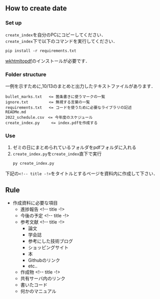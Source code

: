 ## How to create date

### Set up
`create_index`を自分のPCにコピーしてください．\
`create_index`下で以下のコマンドを実行してください．
```
pip install -r requirements.txt
```
[wkhtmltopdf](https://document.intra-mart.jp/library/forma/public/forma_setup_guide/texts/install/windows/pdf.html)のインストールが必要です．


### Folder structure
一例を示すために,10/13のまとめと出力したテキストファイルがあります．
```
bullet_marks.txt   <= 箇条書きに使うマークの一覧
ignore.txt         <= 無視する言葉の一覧
requirements.txt   <= コードを使うために必要なライブラリの記述
READMe.md
2022_schedule.csv　<= 今年度のスケジュール
create_index.py     <= index.pdfを作成する
```

<div style="page-break-before:always"></div>

### Use
1. ゼミの日にまとめられているフォルダをpdfフォルダに入れる
2. `create_index.py`を`create_index`直下で実行
   ```
   py create_index.py
   ```

下記の`<!-- title -!>`をタイトルとするページを資料内に作成して下さい．

## Rule
- 作成資料に必要な項目
  - 進捗報告 <!-- title -!>
  - 今後の予定 <!-- title -!>
  - 参考文献 <!-- title -!>
    - 論文
    - 学会誌
    - 参考にした技術ブログ
    - ショッピングサイト
    - 本
    - Githubのリンク
    - etc..
  - 作成物 <!-- title -!>
   - 共有サーバ内のリンク
    - 書いたコード
    - 何かのマニュアル


